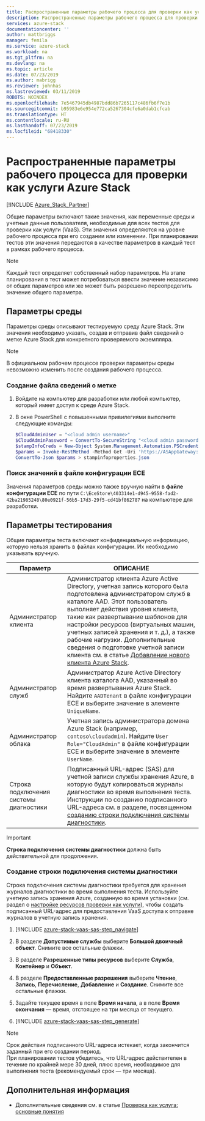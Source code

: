 ```yaml
---
title: Распространенные параметры рабочего процесса для проверки как услуги Azure Stack | Документация Майкрософт
description: Распространенные параметры рабочего процесса для проверки как услуги Azure Stack
services: azure-stack
documentationcenter: ''
author: mattbriggs
manager: femila
ms.service: azure-stack
ms.workload: na
ms.tgt_pltfrm: na
ms.devlang: na
ms.topic: article
ms.date: 07/23/2019
ms.author: mabrigg
ms.reviewer: johnhas
ms.lastreviewed: 03/11/2019
ROBOTS: NOINDEX
ms.openlocfilehash: 7e5467945db4987bdd86b7265117c486fb6f7e1b
ms.sourcegitcommit: b95983e6e954e772ca5267304cfe6a0dab1cfcab
ms.translationtype: HT
ms.contentlocale: ru-RU
ms.lasthandoff: 07/23/2019
ms.locfileid: "68418330"
---
```

# <a name="workflow-common-parameters-for-azure-stack-validation-as-a-service"></a>Распространенные параметры рабочего процесса для проверки как услуги Azure Stack

[!INCLUDE [Azure_Stack_Partner](./includes/azure-stack-partner-appliesto.md)]

Общие параметры включают такие значения, как переменные среды и учетные данные пользователя, необходимые для всех тестов для проверки как услуги (VaaS). Эти значения определяются на уровне рабочего процесса при его создании или изменении. При планировании тестов эти значения передаются в качестве параметров в каждый тест в рамках рабочего процесса.

> [!NOTE]
> Каждый тест определяет собственный набор параметров. На этапе планирования в тест может потребоваться ввести значение независимо от общих параметров или же может быть разрешено переопределить значение общего параметра.

## <a name="environment-parameters"></a>Параметры среды

Параметры среды описывают тестируемую среду Azure Stack. Эти значения необходимо указать, создав и отправив файл сведений о метке Azure Stack для конкретного проверяемого экземпляра.

> [!NOTE]
> В официальном рабочем процессе проверки параметры среды невозможно изменить после создания рабочего процесса.

### <a name="generate-the-stamp-information-file"></a>Создание файла сведений о метке

1. Войдите на компьютер для разработки или любой компьютер, который имеет доступ к среде Azure Stack.
2. В окне PowerShell с повышенными привилегиями выполните следующие команды:

    ```powershell  
    $CloudAdminUser = "<cloud admin username>"
    $CloudAdminPassword = ConvertTo-SecureString "<cloud admin password>" -AsPlainText -Force
    $stampInfoCreds = New-Object System.Management.Automation.PSCredential($CloudAdminUser, $CloudAdminPassword)
    $params = Invoke-RestMethod -Method Get -Uri 'https://ASAppGateway:4443/ServiceTypeId/4dde37cc-6ee0-4d75-9444-7061e156507f/CloudDefinition/GetStampInformation' -Credential $stampInfoCreds
    ConvertTo-Json $params > stampinfoproperties.json
    ```

### <a name="locate-values-in-the-ece-configuration-file"></a>Поиск значений в файле конфигурации ECE

Значения параметров среды можно также вручную найти в **файле конфигурации ECE** по пути `C:\EceStore\403314e1-d945-9558-fad2-42ba21985248\80e0921f-56b5-17d3-29f5-cd41bf862787` на компьютере для разработки.

## <a name="test-parameters"></a>Параметры тестирования

Общие параметры теста включают конфиденциальную информацию, которую нельзя хранить в файлах конфигурации. Их необходимо указывать вручную.

Параметр    | ОПИСАНИЕ
-------------|-----------------
Администратор клиента                            | Администратор клиента Azure Active Directory, учетная запись которого была подготовлена администратором служб в каталоге AAD. Этот пользователь выполняет действия уровня клиента, такие как развертывание шаблонов для настройки ресурсов (виртуальных машин, учетных записей хранения и т. д.), а также рабочие нагрузки. Дополнительные сведения о подготовке учетной записи клиента см. в статье [Добавление нового клиента Azure Stack](../operator/azure-stack-add-new-user-aad.md).
Администратор служб             | Администратор Azure Active Directory клиента каталога AAD, указанный во время развертывания Azure Stack. Найдите `AADTenant` в файле конфигурации ECE и выберите значение в элементе `UniqueName`.
Администратор облака               | Учетная запись администратора домена Azure Stack (например, `contoso\cloudadmin`). Найдите `User Role="CloudAdmin"` в файле конфигурации ECE и выберите значение в элементе `UserName`.
Строка подключения системы диагностики          | Подписанный URL-адрес (SAS) для учетной записи службы хранения Azure, в которую будут копироваться журналы диагностики во время выполнения теста. Инструкции по созданию подписанного URL-адреса см. в разделе, посвященном [созданию строки подключения системы диагностики](#generate-the-diagnostics-connection-string). |

> [!IMPORTANT]
> **Строка подключения системы диагностики** должна быть действительной для продолжения.

### <a name="generate-the-diagnostics-connection-string"></a>Создание строки подключения системы диагностики

Строка подключения системы диагностики требуется для хранения журналов диагностики во время выполнения теста. Используйте учетную запись хранения Azure, созданную во время установки (см. раздел о [настройке ресурсов проверки как услуги](azure-stack-vaas-set-up-resources.md)), чтобы создать подписанный URL-адрес для предоставления VaaS доступа к отправке журналов в учетную запись хранения.

1. [!INCLUDE [azure-stack-vaas-sas-step_navigate](includes/azure-stack-vaas-sas-step_navigate.md)]

1. В разделе **Допустимые службы** выберите **Большой двоичный объект**. Снимите все остальные флажки.

1. В разделе **Разрешенные типы ресурсов** выберите **Служба**, **Контейнер** и **Объект**.

1. В разделе **Предоставленные разрешения** выберите **Чтение**, **Запись**, **Перечисление**, **Добавление** и **Создание**. Снимите все остальные флажки.

1. Задайте текущее время в поле **Время начала**, а в поле **Время окончания** — время, отстоящее на три месяца от текущего.

1. [!INCLUDE [azure-stack-vaas-sas-step_generate](includes/azure-stack-vaas-sas-step_generate.md)]

> [!NOTE]  
> Срок действия подписанного URL-адреса истекает, когда закончится заданный при его создании период.  
При планировании тестов убедитесь, что URL-адрес действителен в течение по крайней мере 30 дней, плюс время, необходимое для выполнения теста (рекомендуемый срок — три месяца).

## <a name="next-steps"></a>Дополнительная информация

- Дополнительные сведения см. в статье [Проверка как услуга: основные понятия](azure-stack-vaas-key-concepts.md)